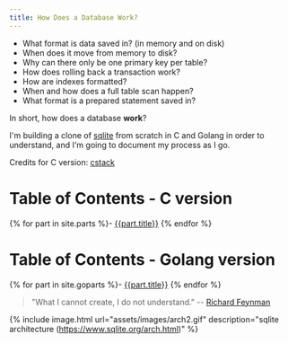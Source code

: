 ```yaml
---
title: How Does a Database Work?
---
```


- What format is data saved in? (in memory and on disk)
- When does it move from memory to disk?
- Why can there only be one primary key per table?
- How does rolling back a transaction work?
- How are indexes formatted?
- When and how does a full table scan happen?
- What format is a prepared statement saved in?

In short, how does a database **work**?

I'm building a clone of [sqlite](https://www.sqlite.org/arch.html) from scratch in C and Golang in order to understand, and I'm going to document my process as I go.

Credits for C version: [cstack](https://github.com/cstack/db_tutorial)

# Table of Contents - C version
{% for part in site.parts %}- [{{part.title}}]({{site.baseurl}}{{part.url}})
{% endfor %}

# Table of Contents - Golang version
{% for part in site.goparts %}- [{{part.title}}]({{site.baseurl}}{{part.url}})
{% endfor %}

> "What I cannot create, I do not understand." -- [Richard Feynman](https://en.m.wikiquote.org/wiki/Richard_Feynman)

{% include image.html url="assets/images/arch2.gif" description="sqlite architecture (https://www.sqlite.org/arch.html)" %}
